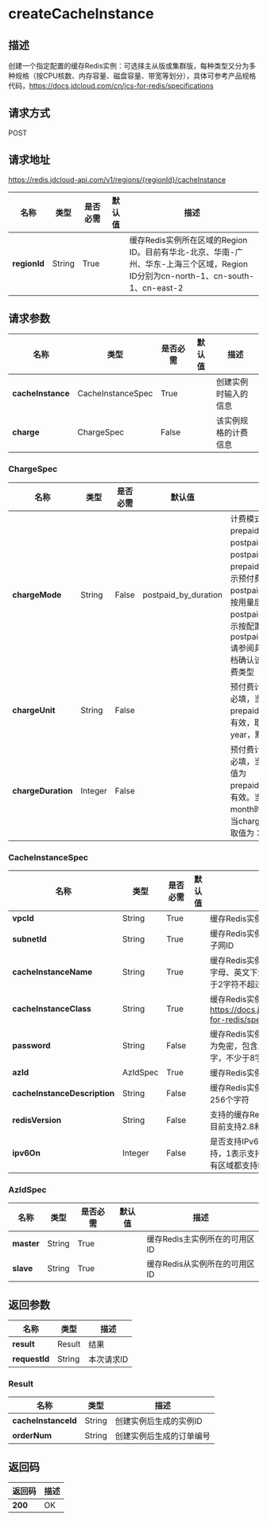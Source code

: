 # createCacheInstance


## 描述
创建一个指定配置的缓存Redis实例：可选择主从版或集群版，每种类型又分为多种规格（按CPU核数、内存容量、磁盘容量、带宽等划分），具体可参考产品规格代码，https://docs.jdcloud.com/cn/jcs-for-redis/specifications


## 请求方式
POST

## 请求地址
https://redis.jdcloud-api.com/v1/regions/{regionId}/cacheInstance

|名称|类型|是否必需|默认值|描述|
|---|---|---|---|---|
|**regionId**|String|True| |缓存Redis实例所在区域的Region ID。目前有华北-北京、华南-广州、华东-上海三个区域，Region ID分别为cn-north-1、cn-south-1、cn-east-2|

## 请求参数
|名称|类型|是否必需|默认值|描述|
|---|---|---|---|---|
|**cacheInstance**|CacheInstanceSpec|True| |创建实例时输入的信息|
|**charge**|ChargeSpec|False| |该实例规格的计费信息|

### ChargeSpec
|名称|类型|是否必需|默认值|描述|
|---|---|---|---|---|
|**chargeMode**|String|False|postpaid_by_duration|计费模式，取值为：prepaid_by_duration，postpaid_by_usage或postpaid_by_duration，prepaid_by_duration表示预付费，postpaid_by_usage表示按用量后付费，postpaid_by_duration表示按配置后付费，默认为postpaid_by_duration.请参阅具体产品线帮助文档确认该产品线支持的计费类型|
|**chargeUnit**|String|False| |预付费计费单位，预付费必填，当chargeMode为prepaid_by_duration时有效，取值为：month、year，默认为month|
|**chargeDuration**|Integer|False| |预付费计费时长，预付费必填，当chargeMode取值为prepaid_by_duration时有效。当chargeUnit为month时取值为：1~9，当chargeUnit为year时取值为：1、2、3|
### CacheInstanceSpec
|名称|类型|是否必需|默认值|描述|
|---|---|---|---|---|
|**vpcId**|String|True| |缓存Redis实例所属的私有网络ID|
|**subnetId**|String|True| |缓存Redis实例在私有网络下所属的子网ID|
|**cacheInstanceName**|String|True| |缓存Redis实例名称，只支持数字、字母、英文下划线、中文，且不少于2字符不超过32字符|
|**cacheInstanceClass**|String|True| |缓存Redis实例的规格代码，参考 https://docs.jdcloud.com/cn/jcs-for-redis/specifications|
|**password**|String|False| |缓存Redis实例的连接密码，为空即为免密，包含且只支持字母及数字，不少于8字符不超过16字符|
|**azId**|AzIdSpec|True| |缓存Redis实例所在区域的可用区ID|
|**cacheInstanceDescription**|String|False| |缓存Redis实例的描述，不能超过256个字符|
|**redisVersion**|String|False| |支持的缓存Redis引擎主次版本号：目前支持2.8和4.0，默认为2.8|
|**ipv6On**|Integer|False| |是否支持IPv6，0或空表示不支持，1表示支持IPv6，注意不是所有区域都支持IPv6|
### AzIdSpec
|名称|类型|是否必需|默认值|描述|
|---|---|---|---|---|
|**master**|String|True| |缓存Redis主实例所在的可用区ID|
|**slave**|String|True| |缓存Redis从实例所在的可用区ID|

## 返回参数
|名称|类型|描述|
|---|---|---|
|**result**|Result|结果|
|**requestId**|String|本次请求ID|

### Result
|名称|类型|描述|
|---|---|---|
|**cacheInstanceId**|String|创建实例后生成的实例ID|
|**orderNum**|String|创建实例后生成的订单编号|

## 返回码
|返回码|描述|
|---|---|
|**200**|OK|
